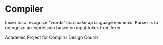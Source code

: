 # Compiler
Lexer is to recognize "words" that make up language elements.
Parser is to recognize an expression based on input token from lexer.

Academic Project for Compiler Design Course
